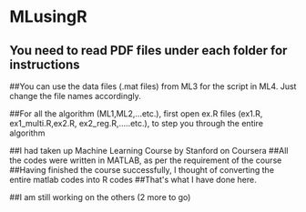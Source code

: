 # MLusingR

## You need to read PDF files under each folder for instructions

##You can use the  data files (.mat files) from ML3 for the script in ML4. Just change the file names accordingly.

##For all the algorithm (ML1,ML2,...etc.), first open ex.R files (ex1.R, ex1_multi.R,ex2.R, ex2_reg.R,.....etc.), to step you through the entire algorithm

##I had taken up Machine Learning Course by Stanford on Coursera
##All the codes were written in MATLAB, as per the requirement of the course
##Having finished the course successfully, I thought of converting the entire matlab codes into R codes
##That's what I have done here. 

##I am still working on the others (2 more to go)
